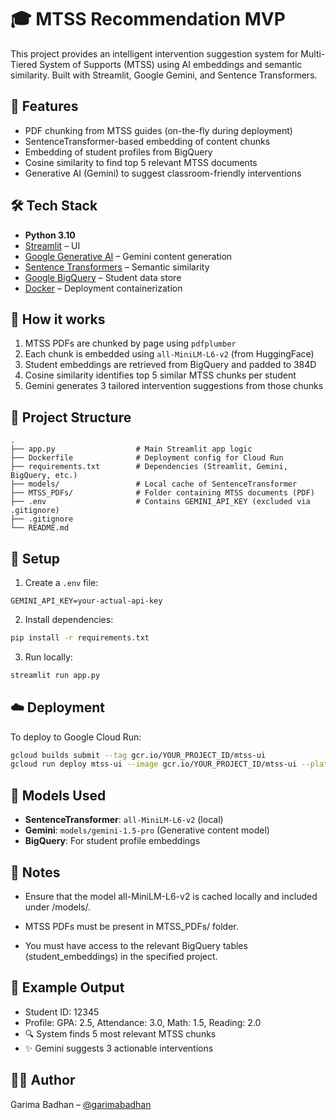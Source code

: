 # 🎓 MTSS Recommendation MVP

This project provides an intelligent intervention suggestion system for Multi-Tiered System of Supports (MTSS) using AI embeddings and semantic similarity. Built with Streamlit, Google Gemini, and Sentence Transformers.

## 🚀 Features

- PDF chunking from MTSS guides (on-the-fly during deployment)
- SentenceTransformer-based embedding of content chunks
- Embedding of student profiles from BigQuery
- Cosine similarity to find top 5 relevant MTSS documents
- Generative AI (Gemini) to suggest classroom-friendly interventions

## 🛠️ Tech Stack

- **Python 3.10**
- [Streamlit](https://streamlit.io/) – UI
- [Google Generative AI](https://ai.google.dev/) – Gemini content generation
- [Sentence Transformers](https://www.sbert.net/) – Semantic similarity
- [Google BigQuery](https://cloud.google.com/bigquery) – Student data store
- [Docker](https://www.docker.com/) – Deployment containerization

## 🧠 How it works

1. MTSS PDFs are chunked by page using `pdfplumber`
2. Each chunk is embedded using `all-MiniLM-L6-v2` (from HuggingFace)
3. Student embeddings are retrieved from BigQuery and padded to 384D
4. Cosine similarity identifies top 5 similar MTSS chunks per student
5. Gemini generates 3 tailored intervention suggestions from those chunks

## 📂 Project Structure

```
.
├── app.py                  # Main Streamlit app logic
├── Dockerfile              # Deployment config for Cloud Run
├── requirements.txt        # Dependencies (Streamlit, Gemini, BigQuery, etc.)
├── models/                 # Local cache of SentenceTransformer
├── MTSS_PDFs/              # Folder containing MTSS documents (PDF)
├── .env                    # Contains GEMINI_API_KEY (excluded via .gitignore)
├── .gitignore
└── README.md
```

## 🔐 Setup

1. Create a `.env` file:

```env
GEMINI_API_KEY=your-actual-api-key
```

2. Install dependencies:

```bash
pip install -r requirements.txt
```

3. Run locally:

```bash
streamlit run app.py
```

## ☁️ Deployment

To deploy to Google Cloud Run:

```bash
gcloud builds submit --tag gcr.io/YOUR_PROJECT_ID/mtss-ui
gcloud run deploy mtss-ui --image gcr.io/YOUR_PROJECT_ID/mtss-ui --platform managed --region us-central1 --memory 1Gi --port 8080
```

## 🤖 Models Used

- **SentenceTransformer**: `all-MiniLM-L6-v2` (local)
- **Gemini**: `models/gemini-1.5-pro` (Generative content model)
- **BigQuery**: For student profile embeddings

## 📌 Notes
- Ensure that the model all-MiniLM-L6-v2 is cached locally and included under /models/.

- MTSS PDFs must be present in MTSS_PDFs/ folder.

- You must have access to the relevant BigQuery tables (student_embeddings) in the specified project.

## 📝 Example Output

- Student ID: 12345
- Profile: GPA: 2.5, Attendance: 3.0, Math: 1.5, Reading: 2.0
- 🔍 System finds 5 most relevant MTSS chunks
- ✨ Gemini suggests 3 actionable interventions

## 🙋‍♀️ Author

Garima Badhan – [@garimabadhan](https://github.com/garimabadhan)